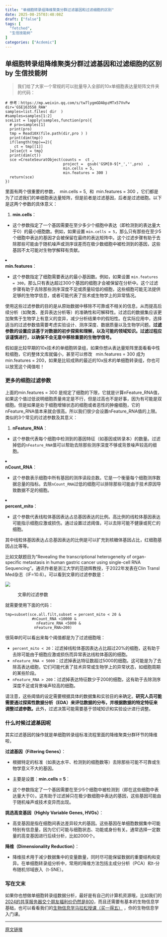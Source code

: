 ```yaml
---
title: "单细胞转录组降维聚类分群过滤基因和过滤细胞的区别"
date: 2025-08-25T03:48:08Z
draft: ["false"]
tags: [
  "fetched",
  "生信技能树"
]
categories: ["Acdemic"]
---
```

单细胞转录组降维聚类分群过滤基因和过滤细胞的区别 by 生信技能树
------
<div><section data-tool="mdnice编辑器" data-website="https://www.mdnice.com"><blockquote data-tool="mdnice编辑器"><span></span><p>我们给了大家一个常规的可以批量导入全部的10x单细胞表达量矩阵文件夹的代码：</p></blockquote><pre data-tool="mdnice编辑器"><span></span><code><span># 参考：https://mp.weixin.qq.com/s/tw7lygmGDAbpzMTx57VvFw</span><br>dir=<span>'GSE163558_RAW'</span><br>samples=list.files( dir  )<br><span>#samples=samples[1:2]</span><br>sceList = lapply(samples,<span>function</span>(pro){ <br>  <span># pro=samples[1] </span><br>  print(pro)  <br>  tmp = Read10X(file.path(dir,pro ) ) <br>  print(dim(tmp))<br>  <span>if</span>(length(tmp)==<span>2</span>){<br>    ct = tmp[[<span>1</span>]] <br>  }<span>else</span>{ct = tmp}<br>  print(dim(ct))<br>  sce =CreateSeuratObject(counts =  ct ,<br>                          project =  gsub(<span>'GSM[0-9]*_'</span>,<span>''</span>,pro)  ,<br>                          min.cells = <span>5</span>,<br>                          min.features = <span>300</span> )<br>  <span>return</span>(sce)<br>}) <br></code></pre><p data-tool="mdnice编辑器">里面有两个很重要的参数，  min.cells = 5,  和  min.features = 300 ，它们都是为了过滤我们的单细胞表达量矩阵，但是前者是过滤基因，后者是过滤细胞。以下是这两个参数的具体意义：</p><ol data-tool="mdnice编辑器"><li><section><strong>min.cells</strong>：</section></li></ol><ul><li><section>这个参数指定了一个基因需要在至少多少个细胞中表达（即检测到的表达量大于0）的最小细胞数。例如，如果设置 <code>min.cells = 5</code>，那么只有那些在至少5个细胞中表达的基因才会被保留在最终的表达矩阵中。这个过滤步骤有助于去除那些可能由于随机噪声或测序误差而在极少数细胞中被检测到的基因，这些基因不太可能对生物学解释有贡献。</section></li></ul><li><section><strong>min.features</strong>：</section></li><ul><li><section>这个参数指定了细胞需要表达的最小基因数。例如，如果设置 <code>min.features = 300</code>，那么只有表达超过300个基因的细胞才会被保留在分析中。这个过滤步骤有助于去除那些测序深度不足或质量较低的细胞，这些细胞可能无法提供足够的生物学信息，或者可能代表了技术或生物学上的异常情况。</section></li></ul><p data-tool="mdnice编辑器">使用这些过滤参数的目的是从原始数据中移除不可靠或不相关的信息，从而提高后续分析（如聚类、差异表达分析等）的准确性和可解释性。过滤后的数据集应该更加聚焦于生物学上有意义的变异，减少分析结果中的假阳性。在实际应用中，选择适当的过滤参数值需要考虑实验设计、测序深度、数据质量以及生物学问题。<strong>过滤参数的设置应该基于对数据的初步探索和理解，以及可能的领域知识。过滤过程应该谨慎进行，以确保不会无意中移除重要的生物学信号。</strong></p><p data-tool="mdnice编辑器">假如是比较早期的10x技术的单细胞转录组，如果你想从表达量矩阵里面看看中性粒细胞，它的整体文库就偏小，甚至可以修改   min.features = 300 成为   min.features = 200，如果是比较成熟的最近的10x技术的单细胞转录组，你也可以放宽这个阈值啦！</p><h3 data-tool="mdnice编辑器"><span></span><span>更多的细胞过滤参数</span><span></span></h3><p data-tool="mdnice编辑器">上面的min.features = 300 是规定了细胞的下限，它就是计算nFeature_RNA值，如果这个值过低说明细胞质量肯定是不行，但是过高也不是好事，因为有可能是双细胞。但是如果是处于细胞增殖状态的细胞或者恶性的肿瘤细胞，它的nFeature_RNA值本来就会很高。所以我们很少会设置nFeature_RNA值的上限。类似的3个常见的过滤参数及其意义：</p><ol data-tool="mdnice编辑器"><li><section><strong>nFeature_RNA</strong>：</section></li></ol><ul><li><section>这个参数代表每个细胞中检测到的基因特征（如基因或转录本）的数量。过滤掉低的<code>nFeature_RNA</code>值可以帮助去除那些测序深度不够或背景噪声较高的细胞。</section></li></ul><li><section><strong>nCount_RNA</strong>：</section></li><ul><li><section>这个参数表示细胞中所有基因的测序读段总数。它是一个衡量每个细胞测序数据总量的指标。去除<code>nCount_RNA</code>过低的细胞可以排除那些可能由于技术原因导致数据不足的细胞。</section></li></ul><li><section><strong>percent_mito</strong>：</section></li><ul><li><section>这个参数代表线粒体基因表达占总基因表达的比例。高比例的线粒体基因表达可能指示细胞应激或损伤。通过设置过滤阈值，可以去除可能不健康或死亡的细胞。</section></li></ul><p data-tool="mdnice编辑器">其中线粒体基因表达占总基因表达的比例是可以扩充到核糖体基因占比，红细胞基因占比等等。</p><p data-tool="mdnice编辑器">比如文献题目为“Revealing the transcriptional heterogeneity of organ-specific metastasis in human gastric cancer using single-cell RNA Sequencing”。通讯作者是浙江大学的范骁辉教授，于2022年发表在Clin Transl Med杂志（IF=10.6）。可以看到文章的过滤参数是：</p><p><img data-imgfileid="100049401" data-ratio="0.8233995584988962" data-s="300,640" data-src="https://mmbiz.qpic.cn/mmbiz_png/cZNhZQ6j4wyNKxUWD7tHxp4lRAoqpmf6TzoAsADYmP9jbQsmALwZicvgSSnOvFVdQ8pROQxEpHrrm49CGMjMFOg/640?wx_fmt=png&amp;from=appmsg" data-type="png" data-w="906" src="https://mmbiz.qpic.cn/mmbiz_png/cZNhZQ6j4wyNKxUWD7tHxp4lRAoqpmf6TzoAsADYmP9jbQsmALwZicvgSSnOvFVdQ8pROQxEpHrrm49CGMjMFOg/640?wx_fmt=png&amp;from=appmsg"></p><figure data-tool="mdnice编辑器"><figcaption>文章的过滤参数</figcaption></figure><p data-tool="mdnice编辑器">就需要使用下面的代码：</p><pre data-tool="mdnice编辑器"><span></span><code>tmp=subset(sce.all.filt,subset = percent_mito &lt; 20 &amp;<br>            <span>#nCount_RNA &lt;10000 &amp;</span><br>              nFeature_RNA &lt;5000 &amp;<br>             nFeature_RNA&gt;200)<br></code></pre><p data-tool="mdnice编辑器">很简单的可以看出来每个阈值都是为了过滤细胞哦：</p><ul data-tool="mdnice编辑器"><li><section><code>percent_mito &lt; 20</code>：过滤掉线粒体基因表达占比超过20%的细胞，这有助于去除可能由于细胞应激或损伤而异常表达线粒体基因的细胞。</section></li><li><section><code>nFeature_RNA &lt; 5000</code>：过滤掉表达特征数超过5000的细胞。这可能是为了去除高表达细胞，它们可能代表了技术异常或生物学上的异常状态，如细胞周期的某些阶段。</section></li><li><section><code>nFeature_RNA &gt; 200</code>：过滤掉表达特征数少于200的细胞，这有助于去除测序深度不足或背景噪声较高的细胞。</section></li></ul><p data-tool="mdnice编辑器">请注意，这些阈值的设定需要根据具体的数据集和实验目的来确定。<strong>研究人员可能需要通过探索性数据分析（EDA）来评估数据的分布，并根据数据的特定特征来调整过滤参数。</strong>此外，过滤决策可能需要基于领域知识和实验设计进行调整。</p><h3 data-tool="mdnice编辑器"><span></span><span>什么时候过滤基因呢</span><span></span></h3><p data-tool="mdnice编辑器">其实过滤基因的操作就是单细胞转录组标准流程里面的降维聚类分群环节的降维啦，</p><p data-tool="mdnice编辑器"><strong>过滤基因（Filtering Genes）</strong>：</p><ul data-tool="mdnice编辑器"><li><section><p>根据特定的标准（如表达水平、检测到的细胞数等）去除那些可能不可靠或生物学意义不大的基因。</p></section></li><li><section><p>主要是设置：<strong>min.cells = 5</strong>：</p></section></li><li><section><p>这个参数指定了一个基因需要在至少5个细胞中被检测到（即在这些细胞中表达量大于0）。这有助于过滤掉只在极少数细胞中表达的基因，这些基因可能由于随机噪声或技术变异而出现。</p></section></li></ul><p data-tool="mdnice编辑器"><strong>挑选高变基因（Highly Variable Genes, HVGs）</strong>：</p><ul data-tool="mdnice编辑器"><li><section>高变基因是指在细胞间表达差异较大的基因。这些基因在单细胞数据集中可能特别有信息量，因为它们可能与细胞状态、功能或身份有关。通常选择一定数量的高变基因进行后续分析，比如2000个。</section></li></ul><p data-tool="mdnice编辑器"><strong>降维（Dimensionality Reduction）</strong>：</p><ul data-tool="mdnice编辑器"><li><section>降维技术用于减少数据集中的变量数量，同时尽可能保留数据的重要结构和变异。在单细胞转录组分析中，常用的降维方法包括主成分分析（PCA）和t-分布随机邻域嵌入（t-SNE）。</section></li></ul></section><section data-tool="mdnice编辑器" data-website="https://www.mdnice.com"><h3 data-tool="mdnice编辑器"><span>写在文末</span></h3></section><p>如果你也想做单细胞转录组数据分析，<span>最好是有自己的计算机资源哦，比如我们的</span><a target="_blank" href="http://mp.weixin.qq.com/s?__biz=MzAxMDkxODM1Ng==&amp;mid=2247533037&amp;idx=2&amp;sn=e6dd07e9339a84c8cbad2a9d6b42c8ca&amp;chksm=9b4b0156ac3c88403c55822722f6a93cde401fbb7b7cdbaee2a07211347e751ce414b7a47ec7&amp;scene=21#wechat_redirect" textvalue="2024的共享服务器交个朋友福利价仍然‍是800" linktype="text" imgurl="" imgdata="null" data-itemshowtype="0" tab="innerlink" data-linktype="2">2024的共享服务器交个朋友福利价仍然是800</a><span>，而且还需要有基本的生物信息学基础，也可以看看我们的</span><a target="_blank" href="http://mp.weixin.qq.com/s?__biz=MzAxMDkxODM1Ng==&amp;mid=2247531929&amp;idx=1&amp;sn=f6f16b7bf6b907360d6d0052e3d10cf6&amp;chksm=9b4b3d22ac3cb434b6aa7753a4cf0f266578147ccf10b49cc834e46af578ee6de99be0accb30&amp;scene=21#wechat_redirect" textvalue="生物信息学马拉‍松授课（买一得五）" linktype="text" imgurl="" imgdata="null" data-itemshowtype="0" tab="innerlink" data-linktype="2" hasload="1">生物信息学马拉松授课（买一得五）</a><span> ，你的生物信息学入门课。 </span></p><p><mp-style-type data-value="3"></mp-style-type></p></div>  
<hr>
<a href="https://mp.weixin.qq.com/s/dyUY3_bhsAZOjlzzwuSy0A",target="_blank" rel="noopener noreferrer">原文链接</a>
